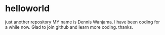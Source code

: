 # helloworld
just another repository
MY name is Dennis Wanjama. I have been coding for a while now. Glad to join github and learn more coding. thanks.
